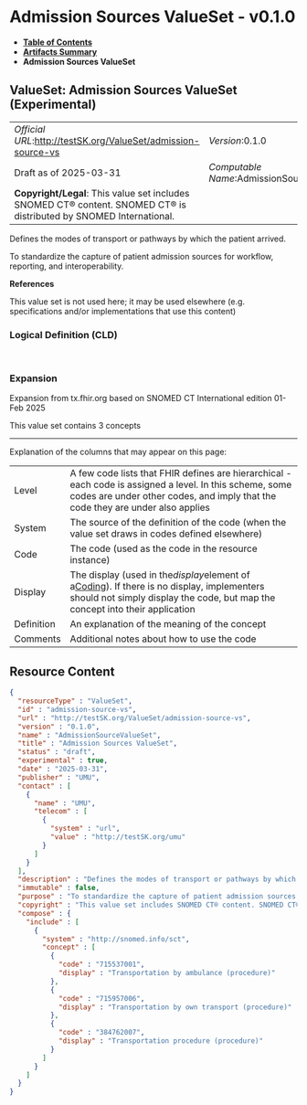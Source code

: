 # Admission Sources ValueSet - v0.1.0

* [**Table of Contents**](toc.md)
* [**Artifacts Summary**](artifacts.md)
* **Admission Sources ValueSet**

## ValueSet: Admission Sources ValueSet (Experimental) 

| | |
| :--- | :--- |
| *Official URL*:http://testSK.org/ValueSet/admission-source-vs | *Version*:0.1.0 |
| Draft as of 2025-03-31 | *Computable Name*:AdmissionSourceValueSet |
| **Copyright/Legal**: This value set includes SNOMED CT® content. SNOMED CT® is distributed by SNOMED International. | |

 
Defines the modes of transport or pathways by which the patient arrived. 

 
To standardize the capture of patient admission sources for workflow, reporting, and interoperability. 

 **References** 

This value set is not used here; it may be used elsewhere (e.g. specifications and/or implementations that use this content)

### Logical Definition (CLD)

 

### Expansion

Expansion from tx.fhir.org based on SNOMED CT International edition 01-Feb 2025

This value set contains 3 concepts

-------

 Explanation of the columns that may appear on this page: 

| | |
| :--- | :--- |
| Level | A few code lists that FHIR defines are hierarchical - each code is assigned a level. In this scheme, some codes are under other codes, and imply that the code they are under also applies |
| System | The source of the definition of the code (when the value set draws in codes defined elsewhere) |
| Code | The code (used as the code in the resource instance) |
| Display | The display (used in the*display*element of a[Coding](http://hl7.org/fhir/R5/datatypes.html#Coding)). If there is no display, implementers should not simply display the code, but map the concept into their application |
| Definition | An explanation of the meaning of the concept |
| Comments | Additional notes about how to use the code |



## Resource Content

```json
{
  "resourceType" : "ValueSet",
  "id" : "admission-source-vs",
  "url" : "http://testSK.org/ValueSet/admission-source-vs",
  "version" : "0.1.0",
  "name" : "AdmissionSourceValueSet",
  "title" : "Admission Sources ValueSet",
  "status" : "draft",
  "experimental" : true,
  "date" : "2025-03-31",
  "publisher" : "UMU",
  "contact" : [
    {
      "name" : "UMU",
      "telecom" : [
        {
          "system" : "url",
          "value" : "http://testSK.org/umu"
        }
      ]
    }
  ],
  "description" : "Defines the modes of transport or pathways by which the patient arrived.",
  "immutable" : false,
  "purpose" : "To standardize the capture of patient admission sources for workflow, reporting, and interoperability.",
  "copyright" : "This value set includes SNOMED CT® content. SNOMED CT® is distributed by SNOMED International.",
  "compose" : {
    "include" : [
      {
        "system" : "http://snomed.info/sct",
        "concept" : [
          {
            "code" : "715537001",
            "display" : "Transportation by ambulance (procedure)"
          },
          {
            "code" : "715957006",
            "display" : "Transportation by own transport (procedure)"
          },
          {
            "code" : "384762007",
            "display" : "Transportation procedure (procedure)"
          }
        ]
      }
    ]
  }
}

```
